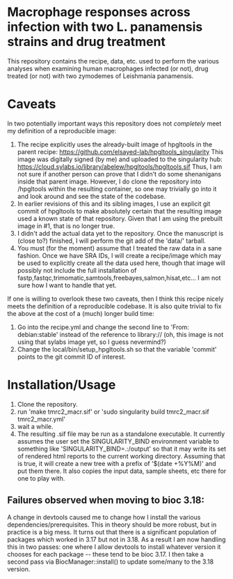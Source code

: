 # Macrophage responses across infection with two L. panamensis strains and drug treatment

This repository contains the recipe, data, etc. used to perform
the various analyses when examining human macrophages infected (or
not), drug treated (or not) with two zymodemes of Leishmania
panamensis.

# Caveats

In two potentially important ways this repository does not
_completely_ meet my definition of a reproducible image:

1.  The recipe explicitly uses the already-built image of
    hpgltools in the parent recipe:
    https://github.com/elsayed-lab/hpgltools_singularity
    This image was digitally signed (by me) and uploaded to the
    singularity hub:
    https://cloud.sylabs.io/library/abelew/hpgltools/hpgltools.sif
    Thus, I am not sure if another person can prove that I didn't do
    some shenanigans inside that parent image.  However, I do clone
    the repository into /hpgltools within the resulting container, so
    one may trivially go into it and look around and see the state of
    the codebase.
2.  In earlier revisions of this and its sibling images, I use an
    explicit git commit of hpgltools to make absolutely certain that
    the resulting image used a known state of that repository.  Given
    that I am using the prebuilt image in #1, that is no longer true.
3.  I didn't add the actual data yet to the repository.  Once the
    manuscript is (close to?) finished, I will perform the git add of
    the 'data/' tarball.
4.  You must (for the moment) assume that I treated the raw data in a
    sane fashion.  Once we have SRA IDs, I will create a recipe/image
    which may be used to explicitly create all the data used here,
    though that image will possibly not include the full installation
    of fastp,fastqc,trimomatic,samtools,freebayes,salmon,hisat,etc... I
    am not sure how I want to handle that yet.

If one is willing to overlook these two caveats, then I think this
recipe nicely meets the definition of a reproducible codebase.  It is
also quite trivial to fix the above at the cost of a (much) longer build
time:

1.  Go into the recipe.yml and change the second line to
    'From: debian:stable' instead of the reference to library:// (oh,
    this image is not using that sylabs image yet, so I guess
    nevermind?)
2.  Change the local/bin/setup_hpgltools.sh so that the variable
    'commit' points to the git commit ID of interest.

# Installation/Usage

1. Clone the repository.
2. run 'make tmrc2_macr.sif' or 'sudo singularity build tmrc2_macr.sif tmrc2_macr.yml'
3. wait a while.
4. The resulting .sif file may be run as a standalone executable.  It
   currently assumes the user set the SINGULARITY_BIND environment
   variable to something like 'SINGULARITY_BIND=.:/output' so that it
   may write its set of rendered html reports to the current working
   directory. Assuming that is true, it will create a new
   tree with a prefix of '$(date +%Y%M)' and put them there.  It also
   copies the input data, sample sheets, etc there for one to play
   with.

## Failures observed when moving to bioc 3.18:

A change in devtools caused me to change how I install the various dependencies/prerequisites.
This in theory should be more robust, but in practice is a big mess.  It turns out that there
is a significant population of packages which worked in 3.17 but not in 3.18.  As a result I
am now handling this in two passes: one where I allow devtools to install whatever version
it chooses for each package -- these tend to be bioc 3.17.  I then take a second pass via
BiocManager::install() to update some/many to the 3.18 version.
